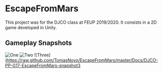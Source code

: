 # EscapeFromMars

This project was for the DJCO class at FEUP 2019/2020. It consists in a 2D game developed in Unity.

## Gameplay Snapshots 
![One](https://raw.github.com/TomasNovo/EscapeFromMars/master/Docs/DJCO-PP-G17-EscapeFromMars-snapshot1.png)
![Two](https://raw.github.com/TomasNovo/EscapeFromMars/master/Docs/DJCO-PP-G17-EscapeFromMars-snapshot2.png)
![Three](https://raw.github.com/TomasNovo/EscapeFromMars/master/Docs/DJCO-PP-G17-EscapeFromMars-snapshot3